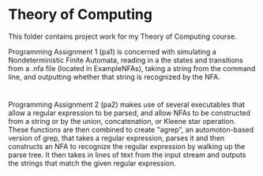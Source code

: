 # Theory of Computing
This folder contains project work for my Theory of Computing course.

Programming Assignment 1 (pa1) is concerned with simulating a Nondeterministic Finite Automata, reading in a the states and transitions from a .nfa file (located in ExampleNFAs), taking a string from the command line, and outputting whether that string is recognized by the NFA.
#
Programming Assignment 2 (pa2) makes use of several executables that allow a regular expression to be parsed, and allow NFAs to be constructed from a string or by the union, concatenation, or Kleene star operation. These functions are then combined to create "agrep", an automoton-based version of grep, that takes a regular expression, parses it and then constructs an NFA to recognize the regular expression by walking up the parse tree. It then takes in lines of text from the input stream and outputs the strings that match the given regular expression.
